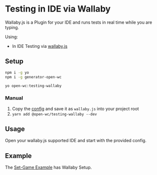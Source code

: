 # Testing in IDE via Wallaby

[//]: # (AUTO INSERT HEADER PREPUBLISH)

Wallaby.js is a Plugin for your IDE and runs tests in real time while you are typing.

Using:
- In IDE Testing via [wallaby.js](https://wallabyjs.com/)

## Setup
```bash
npm i -g yo
npm i -g generator-open-wc

yo open-wc:testing-wallaby
```

### Manual
1. Copy the [config](https://github.com/open-wc/open-wc/blob/master/packages/generator-open-wc/generators/testing-wallaby/templates/static/wallaby.js) and save it as `wallaby.js` into your project root
1. `yarn add @open-wc/testing-wallaby --dev`

## Usage
Open your wallaby.js supported IDE and start with the provided config.

## Example
The [Set-Game Example](https://github.com/open-wc/example-vanilla-set-game/) has Wallaby Setup.

